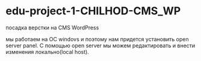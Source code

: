 # edu-project-1-CHILHOD-CMS_WP

посадка верстки на CMS WordPress

мы работаем на ОС windovs и поэтому нам придется установить open server panel. С помощью open server мы можем редактировать и внести изменения локально(local host).
